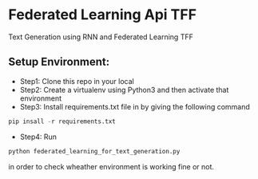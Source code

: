 # Federated Learning Api TFF

Text Generation using RNN and Federated Learning TFF

## Setup Environment:

- Step1: Clone this repo in your local 
 - Step2: Create a virtualenv using Python3 and then activate that environment 
- Step3: Install requirements.txt file in by giving the following command 
```python
pip insall -r requirements.txt 
```
  - Step4: Run 

```python
python federated_learning_for_text_generation.py
```
 in order to check wheather environment is working fine or not.
